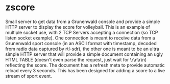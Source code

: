 # zscore
Small server to get data from a Grunenwald console and provide a simple HTTP server to display the score for volleyball.
This is an example of multiple socket use, with 2 TCP Servers accepting a connection (so TCP listen socket example).
One connection is meant to receive data from a Grunenwald sport console (in an ASCII format with timestamp, decoded from radio data captured by rtl-sdr),
the other one is meant to be an ultra simple HTTP server that will provide a simple document containing an ugly HTML TABLE (doesn't even parse the request, just wait for \r\n\r\n) reflecting the score.
The document has a refresh meta to provide automatic reload every 3 seconds.
This has been designed for adding a score to a live stream of sport event.
